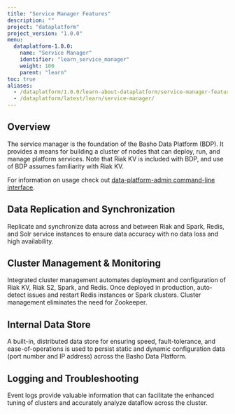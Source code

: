 ```yaml
---
title: "Service Manager Features"
description: ""
project: "dataplatform"
project_version: "1.0.0"
menu:
  dataplatform-1.0.0:
    name: "Service Manager"
    identifier: "learn_service_manager"
    weight: 100
    parent: "learn"
toc: true
aliases:
  - /dataplatform/1.0.0/learn-about-dataplatform/service-manager-features/
  - /dataplatform/latest/learn/service-manager/
---
```


[bdp cli]: {{<baseurl>}}dataplatform/1.0.0/using/commands/

## Overview

The service manager is the foundation of the Basho Data Platform (BDP). It provides a means for building a cluster of nodes that can deploy, run, and manage platform services. Note that Riak KV is included with BDP, and use of BDP assumes familiarity with Riak KV.

For information on usage check out [data-platform-admin command-line interface](LINK).

## Data Replication and Synchronization

Replicate and synchronize data across and between Riak and Spark, Redis, and Solr service instances to ensure data accuracy with no data loss and high availability.

## Cluster Management & Monitoring

Integrated cluster management automates deployment and configuration of Riak KV, Riak S2, Spark, and Redis. Once deployed in production, auto-detect issues and restart Redis instances or Spark clusters. Cluster management eliminates the need for Zookeeper.

## Internal Data Store

A built-in, distributed data store for ensuring speed, fault-tolerance, and ease-of-operations is used to persist static and dynamic configuration data (port number and IP address) across the Basho Data Platform.

## Logging and Troubleshooting

Event logs provide valuable information that can facilitate the enhanced tuning of clusters and accurately analyze dataflow across the cluster.
